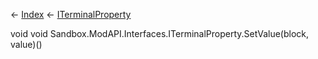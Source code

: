 ← [Index](Api-Index) ← [ITerminalProperty<TValue>](Sandbox.ModAPI.Interfaces.ITerminalProperty`1)

void void Sandbox.ModAPI.Interfaces.ITerminalProperty<TValue>.SetValue(block, value)()